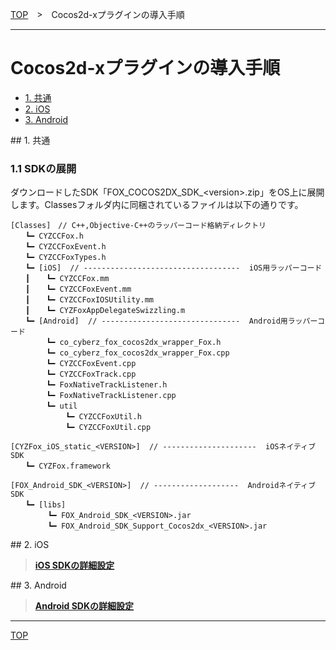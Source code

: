 [TOP](../../README.md)　>　Cocos2d-xプラグインの導入手順

---

# Cocos2d-xプラグインの導入手順

* [1. 共通](#common)
* [2. iOS](./README.md#ios)
* [3. Android](./README.md#android)


<div id="common"></div>
## 1. 共通

### 1.1 SDKの展開

ダウンロードしたSDK「FOX_COCOS2DX_SDK_&lt;version&gt;.zip」をOS上に展開します。Classesフォルダ内に同梱されているファイルは以下の通りです。

```
[Classes]　// C++,Objective-C++のラッパーコード格納ディレクトリ
　　┗━ CYZCCFox.h
　　┗━ CYZCCFoxEvent.h
　　┗━ CYZCCFoxTypes.h
　　┗━ [iOS]  // -----------------------------------  iOS用ラッパーコード
　　┃　  ┗━ CYZCCFox.mm
　　┃　  ┗━ CYZCCFoxEvent.mm
　　┃　  ┗━ CYZCCFoxIOSUtility.mm
　　┃　  ┗━ CYZFoxAppDelegateSwizzling.m
　　┗━ [Android]  // -------------------------------  Android用ラッパーコード
　　 　  ┗━ co_cyberz_fox_cocos2dx_wrapper_Fox.h
　　 　  ┗━ co_cyberz_fox_cocos2dx_wrapper_Fox.cpp
　　 　  ┗━ CYZCCFoxEvent.cpp
　　 　  ┗━ CYZCCFoxTrack.cpp
　　 　  ┗━ FoxNativeTrackListener.h
　　 　  ┗━ FoxNativeTrackListener.cpp
　　 　  ┗━ util
　　 　 　　  ┗━ CYZCCFoxUtil.h
　　 　 　　  ┗━ CYZCCFoxUtil.cpp

[CYZFox_iOS_static_<VERSION>]  // ---------------------  iOSネイティブSDK
　　┗━ CYZFox.framework

[FOX_Android_SDK_<VERSION>]  // -------------------  AndroidネイティブSDK
　　┗━ [libs]
　　　　　┗━ FOX_Android_SDK_<VERSION>.jar
　　　　　┗━ FOX_Android_SDK_Support_Cocos2dx_<VERSION>.jar
```


<div id="ios"></div>
## 2. iOS

> **[iOS SDKの詳細設定](./ios/README.md)**

<div id="android"></div>
## 3. Android

> **[Android SDKの詳細設定](./android/README.md)**

---
[TOP](../../README.md)
